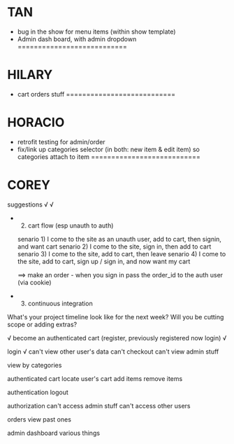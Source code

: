 TAN
===========================
- bug in the show for menu items (within show template)
- Admin dash board, with admin dropdown
===========================

HILARY
===========================
- cart orders stuff
===========================

HORACIO
===========================
- retrofit testing for admin/order
- fix/link up categories selector (in both: new item & edit item) so categories attach to item
===========================

COREY
===========================



suggestions
  √ <!-- - 0. fix tests -->
  √ <!-- 1. get auth working -->
- 2. cart flow (esp unauth to auth)

  senario 1) I come to the site as an unauth user, add to cart, then signin, and want cart
  senario 2) I come to the site, sign in, then add to cart
  senario 3) I come to the site, add to cart, then leave
  senario 4) I come to the site, add to cart, sign up / sign in, and now want my cart

    ==> make an order
      - when you sign in pass the order_id to the auth user (via cookie)

- 3. continuous integration

What's your project timeline look like for the next week? Will you be cutting scope or adding extras?

√ <!-- unauthenticated cart -->
 become an authenticated cart (register, previously registered now login)
√ <!-- remove items -->

login
√ <!-- authorization -->
  can't view other user's data
  can't checkout
  can't view admin stuff

view by categories

authenticated cart
  locate user's cart
  add items
  remove items

authentication
  logout

authorization
  can't access admin stuff
  can't access other users

orders
  view past ones

admin dashboard
  various things